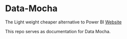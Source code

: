 # Data-Mocha
The Light weight cheaper alternative to Power BI
[Website](https://www.datamocha.in/)

This repo serves as documentation for Data Mocha.
